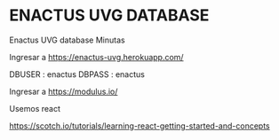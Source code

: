 # ENACTUS UVG DATABASE

Enactus UVG database Minutas

Ingresar a https://enactus-uvg.herokuapp.com/

DBUSER : enactus
DBPASS : enactus

Ingresar a https://modulus.io/

Usemos react

https://scotch.io/tutorials/learning-react-getting-started-and-concepts
